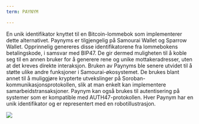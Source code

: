 ```yaml
---
term: PAYNYM

---
```

En unik identifikator knyttet til en Bitcoin-lommebok som implementerer dette alternativet. Paynyms er tilgjengelig på Samourai Wallet og Sparrow Wallet. Opprinnelig genereres disse identifikatorene fra lommebokens betalingskode, i samsvar med BIP47. De gir dermed muligheten til å koble seg til en annen bruker for å generere rene og unike mottakeradresser, uten at det kreves direkte interaksjon. Bruken av Paynyms ble senere utvidet til å støtte ulike andre funksjoner i Samourai-økosystemet. De brukes blant annet til å muliggjøre krypterte utvekslinger på Soroban-kommunikasjonsprotokollen, slik at man enkelt kan implementere samarbeidstransaksjoner. Paynym kan også brukes til autentisering på systemer som er kompatible med AUTH47-protokollen. Hver Paynym har en unik identifikator og er representert med en robotillustrasjon.

![](../../dictionnaire/assets/37.webp)